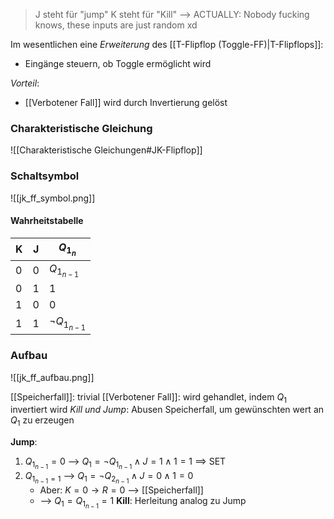 > J steht für "jump"
> K steht für "Kill"
> --> ACTUALLY: Nobody fucking knows, these inputs are just random xd

Im wesentlichen eine _Erweiterung_ des [[T-Flipflop (Toggle-FF)|T-Flipflops]]:
- Eingänge steuern, ob Toggle ermöglicht wird

_Vorteil_:
- [[Verbotener Fall]] wird durch Invertierung gelöst

### Charakteristische Gleichung
![[Charakteristische Gleichungen#JK-Flipflop]]
### Schaltsymbol
![[jk_ff_symbol.png]]
#### Wahrheitstabelle
| K | J | $Q_{1_{n}}$ |
| ---- | ---- | ---- |
| 0 | 0 | $Q_{1_{n-1}}$ |
| 0 | 1 | 1 |
| 1 | 0 | 0 |
| 1 | 1 | $\lnot Q_{1_{n-1}}$ |

### Aufbau
![[jk_ff_aufbau.png]]

[[Speicherfall]]: trivial
[[Verbotener Fall]]: wird gehandlet, indem $Q_{1}$ invertiert wird
_Kill und Jump_: Abusen Speicherfall, um gewünschten wert an $Q_{1}$ zu erzeugen

**Jump**:
1. $Q_{1_{n-1}} = 0$ --> $Q_{1} = \lnot Q_{1_{n-1}} \land J = 1 \land 1 = 1$ ==> SET
2. $Q_{1_{n-1} = 1}$ --> $Q_{1} = \lnot Q_{2_{n-1}} \land J = 0 \land 1 = 0$ 
	- Aber: $K = 0 \rightarrow R = 0$ --> [[Speicherfall]] 
	- --> $Q_{1} = Q_{1_{n-1}} = 1$
**Kill**: Herleitung analog zu Jump
